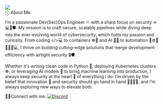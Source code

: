 ![](https://komarev.com/ghpvc/?username=meleksabit&color=green)\
ⓘ About Me:

I’m a passionate Dev(Sec)Ops Engineer ♾️ with a sharp focus on security ☠💻🔑🛡. My mission is to craft secure, scalable pipelines while diving deep into the ever-evolving world of cybersecurity, which fuels my passion and curiosity. From coding </>💻 to containers ☸️🐋 and AI 🤖🧠 to automation 🤖⚙️🔧🦾👩‍💻💻, I thrive on building cutting-edge solutions that merge development efficiency with airtight security 🔒🛡️.

Whether it's writing clean code in Python 🐍, deploying Kubernetes clusters ☸, or leveraging AI models 🤗 to bring machine learning into production, I always keep security at the heart 🤍 of everything I do. I’m driven by the belief that innovation 🚀 and security should go hand in hand 🫱🏼‍🫲🏻, and I’m always exploring new ways to elevate both.

📱💬Connect with me:
[![Discord](https://img.shields.io/badge/Discord-mystique4701-blue?logo=discord)](https://discordapp.com/users/mystique4701)
<!--
**meleksabit/meleksabit** is a ✨ _special_ ✨ repository because its `README.md` (this file) appears on your GitHub profile.

Here are some ideas to get you started:

- 🔭 I’m currently working on ...
- 🌱 I’m currently learning ...
- 👯 I’m looking to collaborate on ...
- 🤔 I’m looking for help with ...
- 💬 Ask me about ...
- 📫 How to reach me: ...
- 😄 Pronouns: ...
- ⚡ Fun fact: ...
-->
